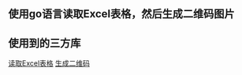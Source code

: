 ## 使用go语言读取Excel表格，然后生成二维码图片
## 使用到的三方库 
 [读取Excel表格](github.com/tealeg/xlsx)
 [生成二维码](github.com/boombuler/barcode)
